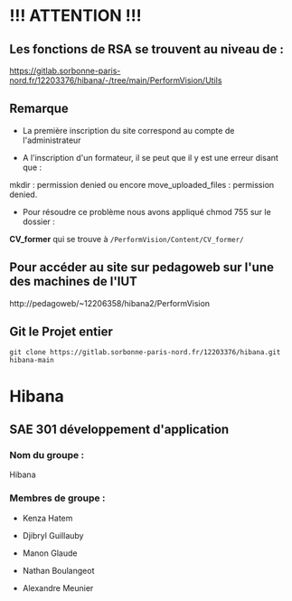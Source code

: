 # !!! ATTENTION !!!

## Les fonctions de RSA se trouvent au niveau de :

https://gitlab.sorbonne-paris-nord.fr/12203376/hibana/-/tree/main/PerformVision/Utils

## Remarque 

- La première inscription du site correspond au compte de l'administrateur

- A l'inscription d'un formateur, il se peut que il y est une erreur disant que : 

mkdir : permission denied ou encore move_uploaded_files : permission denied.

- Pour résoudre ce problème nous avons appliqué chmod 755 sur le dossier : 

**CV_former** qui se trouve à `/PerformVision/Content/CV_former/`

## Pour accéder au site sur pedagoweb sur l'une des machines de l'IUT 

http://pedagoweb/~12206358/hibana2/PerformVision


## Git le Projet entier
```
git clone https://gitlab.sorbonne-paris-nord.fr/12203376/hibana.git hibana-main
```
# Hibana
## SAE 301 développement d'application 
### Nom du groupe : 
Hibana
### Membres de groupe : 
- Kenza Hatem

- Djibryl Guillauby

- Manon Glaude 

- Nathan Boulangeot 

- Alexandre Meunier

